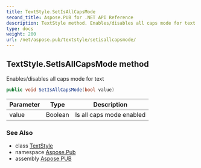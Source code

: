 ```yaml
---
title: TextStyle.SetIsAllCapsMode
second_title: Aspose.PUB for .NET API Reference
description: TextStyle method. Enables/disables all caps mode for text
type: docs
weight: 200
url: /net/aspose.pub/textstyle/setisallcapsmode/
---
```

## TextStyle.SetIsAllCapsMode method

Enables/disables all caps mode for text

```csharp
public void SetIsAllCapsMode(bool value)
```

| Parameter | Type | Description |
| --- | --- | --- |
| value | Boolean | Is all caps mode enabled |

### See Also

* class [TextStyle](../)
* namespace [Aspose.Pub](../../textstyle/)
* assembly [Aspose.PUB](../../../)


